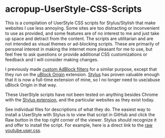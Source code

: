 # acropup-UserStyle-CSS-Scripts
This is a compilation of UserStyle CSS scripts for Stylus/Stylish that make websites I use less annoying. Some sites are too distracting or inconvenient to use as provided, and some features are of no interest to me and just take up space and detract from the content. The scripts are utilitarian and are not intended as visual themes or ad-blocking scripts. These are primarily of personal interest in making the internet more pleasant for me to use, but feel free to ask questions or provide additional CSS customizations or feedback and I will consider making changes.

I previously made [custom AdBlock filters][1] for a similar purpose, except that they run on the [uBlock Origin] extension. [Stylus] has proven valuable enough that it is now a full-time extension of mine, so I no longer need to use/abuse uBlock Origin in that way.

These UserStyle scripts have not been tested on anything besides Chrome with the [Stylus extension][Stylus], and the particular websites as they exist today.

See individual files for descriptions of what they do. The easiest way to install a UserStyle with Stylus is to view that script in GitHub and click the Raw button in the top right corner of the viewer. Stylus should recognize it and offer to install the script. For example, here is a direct link to the [raw youtube.user.css][2].

[1]: https://github.com/acropup/acropup-AdBlock-Filters
[Stylus]: https://chrome.google.com/webstore/detail/stylus/clngdbkpkpeebahjckkjfobafhncgmne
[uBlock Origin]: https://chrome.google.com/webstore/detail/ublock-origin/cjpalhdlnbpafiamejdnhcphjbkeiagm
[2]: https://raw.githubusercontent.com/acropup/acropup-UserStyle-CSS-Scripts/master/youtube.user.css